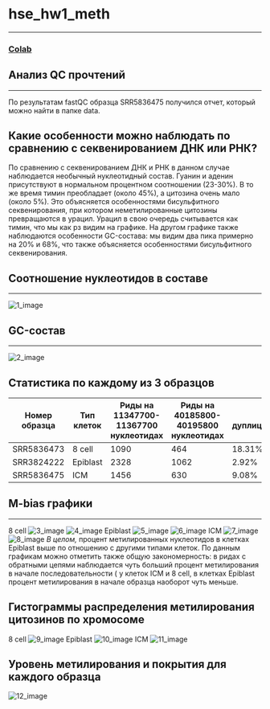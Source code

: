 # hse_hw1_meth
-----------------
### [Colab](https://colab.research.google.com/drive/1YrA7o2Go1ImntZAGQ0zuZT_pVYK3yuPu?usp=sharing)
## Анализ QC прочтений
-------------
По результатам fastQC образца SRR5836475 получился отчет, который можно найти в папке data.
## Какие особенности можно наблюдать по сравнению с секвенированием ДНК или РНК?
По сравнению с секвенированием ДНК и РНК в данном случае наблюдается необычный нуклеотидный состав. Гуанин и аденин присутствуют в нормальном процентном соотношении (23-30%). В то же время тимин преобладает (около 45%), а цитозина очень мало (около 5%). Это объясняется особенностями бисульфитного секвенирования, при котором неметилированные цитозины превращаются в урацил. Урацил в свою очередь считывается как тимин, что мы как рз видим на графике. На другом графике также наблюдаются особенности GC-состава: мы видим два пика примерно на 20% и 68%, что также объясняется особенностями бисульфитного секвенирования.
## Соотношение нуклеотидов в составе
-----------
![1_image](hse_hw1_meth/images/nucleotides.png) 
## GC-состав
-----------
![2_image](hse_hw1_meth/images/GC.png) 
## Статистика по каждому из 3 образцов
|Номер образца|Тип клеток|Риды на 11347700-11367700 нуклеотидах|Риды на 40185800-40195800 нуклеотидах|% дуплицированных|
|---------------|----------|-------------------------|---------------------------|---------------|
|SRR5836473|8 cell|1090|464|18.31%|
|SRR3824222|Epiblast|2328|1062|2.92%|
|SRR5836475|ICM|1456|630|9.08%|
## M-bias графики
---------------
8 cell
![3_image](hse_hw1_meth/images/8cell_1_bias.png) 
![4_image](hse_hw1_meth/images/8cell_2_bias.png) 
Epiblast
![5_image](hse_hw1_meth/images/epiblast__1_bias.png) 
![6_image](hse_hw1_meth/images/epiblast__2_bias.png) 
ICM
![7_image](hse_hw1_meth/images/icm__1_bias.png) 
![8_image](hse_hw1_meth/images/icm__2_bias.png) 
*В целом,* процент метилированных нуклеотидов в клетках Epiblast выше по отношению с другими типами клеток.
По данным графикам можно отметить также общую закономерность: в ридах с обратными цепями наблюдается чуть больший процент метилирования в начале последовательности ( у клеток ICM и 8 cell, в клетках Epiblast процент метилирования в начале образца наоборот чуть меньше. 
## Гистограммы распределения метилирования цитозинов по хромосоме
8 cell
![9_image](hse_hw1_meth/images/8cell_met_c.png) 
Epiblast
![10_image](hse_hw1_meth/images/epiblast_met_c.png) 
ICM
![11_image](hse_hw1_meth/images/icm_met_c.png) 
## Уровень метилирования и покрытия для каждого образца
![12_image](hse_hw1_meth/images/level_met_c.png) 









